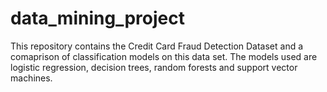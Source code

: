 # data_mining_project

This repository contains the Credit Card Fraud Detection Dataset and a comaprison of classification models on this data set. The models used are logistic regression, decision trees, random forests and support vector machines.
